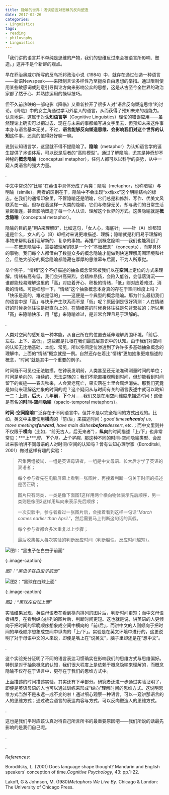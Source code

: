 ```yaml
---
title: 隐喻的世界：浅谈语言对思维的反向塑造
date: 2017-02-26
categories: 
- Linguistics
tags: 
- reading
- philosophy
- Linguistics
---
```


「我们讲的语言并不单纯是思维的产物，我们的思维反过来会被语言所影响、塑造。」这并不是个新鲜的观点。

早在乔治奥威尔所写的反乌托邦政治小说《1984》中，就存在通过创造一种语言——新语Newspeak——来限制言论多样性乃至扼杀自由思想的举措。通过限制使用某些敏感词或刻意引导舆论方向来影响公众的思想，这是从古至今全世界的政治家都了然于心、并熟练运用的操纵技巧。

但不久前热映的一部电影《降临》又重新拉开了很多人对“语言反向塑造思维”的讨论。《降临》中的女主角通过学习外星人的语言，从而获得了预知未来的超能力。认真地讲，这属于对**认知语言学**（Cognitive Linguistics）理论的错误应用——虽然理论上确实可以把过去、现在与未来的事都编写进文字里去，但预知未来这件事本身与语言基本无关。不过，**语言能够反向塑造思维、会影响我们对这个世界的认知**这件事，还真的值得好好聊一聊。

说到认知语言学，这里就不得不提隐喻了。**隐喻**（metaphor）为认知语言学的诞生提供了术语体系，可以说是后者的“高阶模型”。通过了解隐喻，尤其是神奇却不神秘的**概念隐喻**（conceptual metaphor），任何人都可以以科学的姿势，从中一窥人类语言的强大力量。

.



中文中常说的“比喻”在英语中具体分成了两类：隐喻（metaphor，也称暗喻）与明喻（simile）。两者的区别在于，隐喻中不会出现“xx像xx”这个明喻结构的标志。在我们的通常印象里，不管隐喻还是明喻，它们总是和修辞、写作、优美文风联系在一起。但存在着这样一大类的隐喻，它们与修辞无关，却与我们的日常生活紧密相连，甚至影响塑造了每一个人认识、理解这个世界的方式。这类隐喻就是**概念隐喻**（conceptual metaphor）。

隐喻的目的是“用A来理解B”，比如这句，「女人心，海底针」——针（A）谁都知道是什么，女人的心（B）却相对来说更难描述、理解；隐喻就是利用易于理解的事物来帮助我们理解新的、复杂的事物。再推广到概念隐喻——我们也能猜到了——在概念隐喻中，需要被理解的B是一个个“基础概念”（concepts），而非具体的事物。我们每个人都借由了数量众多的概念隐喻才能做到快速理解周围环境和社会，但绝大部分的概念隐喻都隐藏在厚厚的思维幕布后面，不为人所察觉。

举个例子，“情绪”这个不好描述的抽象概念常常被我们以在**空间**上定位的方式来理解。情绪有高有低，我们会兴高采烈，会精神昂扬，会陷入低谷，会低落消沉——谁都能轻易理解这里的「高」对应着开心、积极的情绪，「低」则对应着难过、消极的情绪。可是细想一下，“情绪”这个抽象概念本身真的存在于空间维度上吗？「快乐是高的，难过是低的」——这便是一个典型的概念隐喻。那为什么最初我们的语言中是「高」与快乐产生联系而不是「低」呢？原因倒是很好猜测：人在情绪好的时候身体往往是挺直向上的，在情绪差的时候身体往往是勾背耷拉的；所以用「高」来隐喻快乐、用「低」来隐喻难过，是非常合理且易于理解的。



.

人类对空间的感知是一种本能，从自己所在的位置去延伸理解周围环境，「前后、左右、上下、高低」，这些都是扎根在我们最底层意识中的认知。由于我们对空间的认知无比地基础、本能、常见，所以空间定位渗透到了许许多多基础抽象概念的理解中。上面的“情绪”概念就是一例。自然还存在着比“情绪”更加抽象更难描述的概念，“时间”就是其中一个重要的例子。

时间既不可见也无法触摸，在钟表发明前，人类甚至还无法准确测量时间的单位；时间是单向的、持续的、无法逆转的；我们不能直接观察到时间，但却能看到时间留下的痕迹——春去秋来，人会衰老死亡，果实落在土里会腐烂消失。那我们究竟是如何来理解这抽象的时间的呢？这个疑问从与时间有关的语言表述中就可以略知一二：**上**周，**后**天，几年**前**，**下**个月……我们又是在用空间维度来描述时间！这便是有名的**时间-空间隐喻**（spacio-temporal metaphors）。

**时间-空间隐喻**广泛存在于不同语言中，但并不是以完全相同的方式出现的。比如，英文中主要使用**横向**的「前/后」来描述时间：*good times**ahead**of us, move meetings**forward**, have main dishes**before**dessert*, etc.；而中文里则并不仅限于**横向**（比如，“前无古人，后无来者”），**纵向**的时间描述「上/下」也非常常见：***上\****周，**下**个月，**上**个学期*。那这种不同的时间-空间隐喻类型、会反过来影响讲不同母语的人对时间/空间的认知吗？曾有认知心理学家（Boroditski, 2001）做过这样有趣的实验：



> 召集两组被试，一组是英语母语者，一组是中文母语、长大后才学了英语的双语者；
>
> 每个参与者先在电脑屏幕上看到一张图片，再接着判断一句关于时间的描述是否正确；
>
> 图片只有两类，一类是像下面图1这样用两个横向物体表示先后顺序，另一类则是像图2这样用纵向来表示先后顺序；
>
> 一次实验中，参与者看过一张图片后，会接着看到这样一句话“*March comes earlier than April*.”，然后需要马上判断这句话的真假。
>
> 每个参与者都会多次重复以上步骤；
>
> 最后收集每人每次实验的判断反应时间（判断越快，反应时间越短）。

![图1：“黑虫子在白虫子前面”](https://upload-images.jianshu.io/upload_images/4719384-a4a8a5b17f650181)

{:.image-caption}

*图1：“黑虫子在白虫子前面”*

![图2：“黑球在白球上面”](https://upload-images.jianshu.io/upload_images/4719384-9018b38cec2fbfab)

{:.image-caption}

*图2：“黑球在白球上面”*



实验结果发现，英语母语者在看到横向排列的图片后，判断时间更短；而中文母语者相反，在看到纵向排列的图片后，判断时间更短。这也就是说，讲英语的人更倾向于把时间的早晚顺序想象成空间中横向的「前/后」，而讲中文的人则倾向于把时间的早晚顺序想象成空间中纵向的「上/下」。实验是在英文环境中进行的，这更说明了对于母语中文的人来说，即便是嘴上在“说英文”，脑子里却还是在“想中文”。



.

这个实验充分证明了不同的语言表达习惯确实在影响我们的思维方式与思维偏好。特别是对于抽象概念的认知，我们很大程度上是依赖于概念隐喻来理解的，而概念隐喻不仅存在于语言中，更存在于我们的思维方式中。



上面描述的时间描述实验，其实还有下半部分。研究者还进一步通过实验证明了，即便是英语母语的人也可以通过训练来形成“纵向”理解时间的思维方式。这说明思维方式当然不是永远一成不变的啦！通过细心观察一种语言，可以一窥讲那语言的人的思维方式；通过改变语言的表达内容与方式，可以反向塑造人的思维方式。

.

这也是我们平时应该认真对待自己所言所书的最重要原因吧——我们所说的话最先影响的是我们自己呢。



.

.

*References:*

Boroditsky, L. (2001) Does language shape thought? Mandarin and English speakers' conception of time.*Cognitive Psychology*, 43: pp.1-22.

Lakoff, G & Johnson, M. (1980)*Metaphors We Live By*. Chicago & London: The University of Chicago Press.